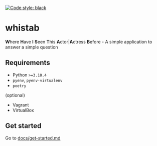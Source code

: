 [![Code style: black](https://img.shields.io/badge/code%20style-black-000000.svg)](https://github.com/psf/black)

# whistab

**W**here **H**ave **I** **S**een **T**his **A**ctor|**A**ctress **B**efore - A simple application to answer a simple question

## Requirements
- Python `>=3.10.4`
- `pyenv`, `pyenv-virtualenv`
- `poetry`

(optional)
- Vagrant
- VirtualBox

## Get started

Go to [docs/get-started.md](docs/get-started.md)

